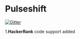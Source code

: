 Pulseshift
==========

[![Gitter](https://badges.gitter.im/Join%20Chat.svg)](https://gitter.im/namobuddha/pulseshift?utm_source=badge&utm_medium=badge&utm_campaign=pr-badge&utm_content=badge)

1.**HackerRank** code support added
